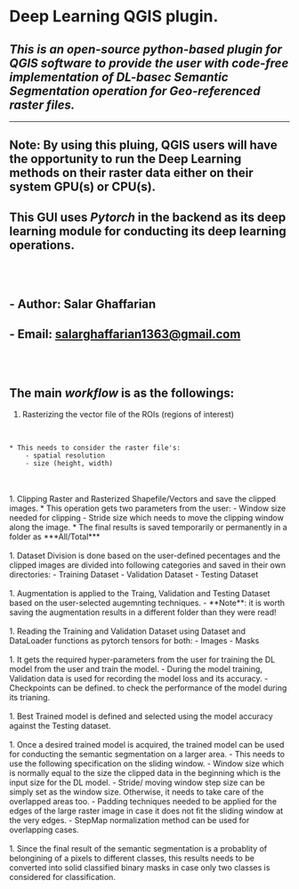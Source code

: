 # **Deep Learning QGIS plugin.**

## _This is an open-source python-based plugin for QGIS software to provide the user with code-free implementation of DL-basec Semantic Segmentation operation for Geo-referenced raster files._
---
## **Note:** By using this pluing, QGIS users will have the opportunity to run the Deep Learning methods on their raster data either on their system GPU(s) or CPU(s).

## **This GUI** uses *Pytorch* in the backend as its deep learning module for conducting its deep learning operations.

<br />
<br />

## - Author: Salar Ghaffarian 
## - Email: salarghaffarian1363@gmail.com
<br />
<br />


## The main ***workflow*** is as the followings:

1. Rasterizing the vector file of the ROIs (regions of interest)
<br />

    * This needs to consider the raster file's:
        - spatial resolution 
        - size (height, width)
<br />
<br />
1. Clipping Raster and Rasterized Shapefile/Vectors and save the clipped images.
    * This operation gets two parameters from the user:
        - Window size needed for clipping
        - Stride size which needs to move the clipping window along the image.
    * The final results is saved temporarily or permanently in a folder as ***All/Total*** 
<br />
<br />
1. Dataset Division is done based on the user-defined pecentages and the clipped images are divided into following categories and saved in their own directories:
    - Training Dataset
    - Validation Dataset
    - Testing Dataset
<br />
<br />
1. Augmentation is applied to the Traing, Validation and Testing Dataset based on the user-selected augemnting techniques. 
    - **Note**: it is worth saving the augmentation results in a different folder than they were read!
<br />
<br />
1. Reading the Training and Validation Dataset using Dataset and DataLoader functions as pytorch tensors for both:
    - Images
    - Masks
<br />
<br />
1. It gets the required hyper-parameters from the user for training the DL model from the user and train the model.
    - During the model training, Validation data is used for recording the model loss and its accuracy.
    - Checkpoints can be defined. to check the performance of the model during its trianing.
<br />
<br />  
1. Best Trained model is defined and selected using the model accuracy against the Testing dataset.
<br />
<br />
1. Once a desired trained model is acquired, the trained model can be used for conducting the semantic segmentation on a larger area.
    - This needs to use the following specification on the sliding window.
        - Window size which is normally equal to the size the clipped data in the beginning which is the input size for the DL model.
        - Stride/ moving window step size can be simply set as the window size. Otherwise, it needs to take care of the overlapped areas too.
        - Padding techniques needed to be applied for the edges of the large raster image in case it does not fit the sliding window at the very edges. 
        - StepMap normalization method can be used for overlapping cases.  
<br />
<br />
1. Since the final result of the semantic segmentation is a probablity of belongining of a pixels to different classes, this results needs to be converted into solid classified binary masks in case only two classes is considered for classification.





 



